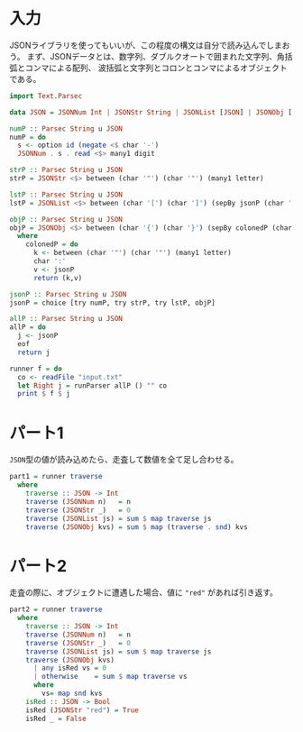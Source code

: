 # 入力

JSONライブラリを使ってもいいが、この程度の構文は自分で読み込んでしまおう。
まず、JSONデータとは、数字列、ダブルクオートで囲まれた文字列、角括弧とコンマによる配列、
波括弧と文字列とコロンとコンマによるオブジェクトである。

```haskell
import Text.Parsec

data JSON = JSONNum Int | JSONStr String | JSONList [JSON] | JSONObj [(String, JSON)]

numP :: Parsec String u JSON
numP = do
  s <- option id (negate <$ char '-')
  JSONNum . s . read <$> many1 digit

strP :: Parsec String u JSON
strP = JSONStr <$> between (char '"') (char '"') (many1 letter)

lstP :: Parsec String u JSON
lstP = JSONList <$> between (char '[') (char ']') (sepBy jsonP (char ','))

objP :: Parsec String u JSON
objP = JSONObj <$> between (char '{') (char '}') (sepBy colonedP (char ','))
  where
    colonedP = do
      k <- between (char '"') (char '"') (many1 letter)
      char ':'
      v <- jsonP
      return (k,v)

jsonP :: Parsec String u JSON
jsonP = choice [try numP, try strP, try lstP, objP]

allP :: Parsec String u JSON
allP = do
  j <- jsonP
  eof
  return j
```

```haskell
runner f = do
  co <- readFile "input.txt"
  let Right j = runParser allP () "" co
  print $ f $ j
```

# パート1

`JSON`型の値が読み込めたら、走査して数値を全て足し合わせる。

```haskell
part1 = runner traverse
  where
    traverse :: JSON -> Int
    traverse (JSONNum n)   = n
    traverse (JSONStr _)   = 0
    traverse (JSONList js) = sum $ map traverse js
    traverse (JSONObj kvs) = sum $ map (traverse . snd) kvs
```

# パート2

走査の際に、オブジェクトに遭遇した場合、値に `"red"` があれば引き返す。

```haskell
part2 = runner traverse
  where
    traverse :: JSON -> Int
    traverse (JSONNum n)   = n
    traverse (JSONStr _)   = 0
    traverse (JSONList js) = sum $ map traverse js
    traverse (JSONObj kvs)
      | any isRed vs = 0
      | otherwise    = sum $ map traverse vs
      where
        vs= map snd kvs
    isRed :: JSON -> Bool
    isRed (JSONStr "red") = True
    isRed _ = False
```
